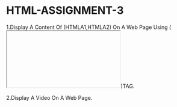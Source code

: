 # HTML-ASSIGNMENT-3

1.Display A Content Of (HTMLA1,HTMLA2) On A Web Page Using (<iframe></iframe>)TAG.

2.Display A Video On A Web Page.
